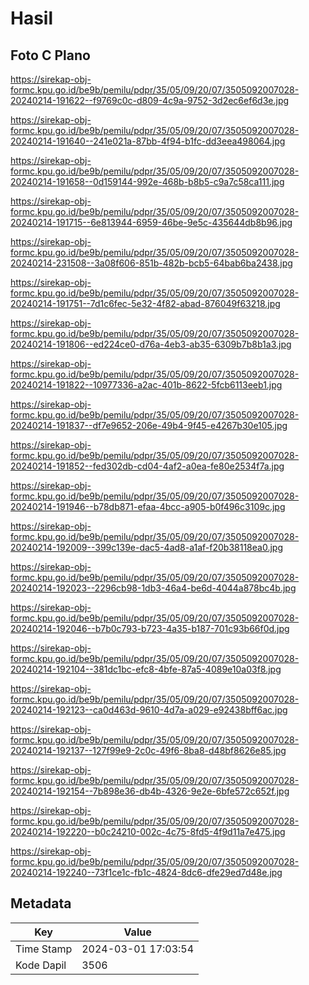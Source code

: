 # Hasil

## Foto C Plano

https://sirekap-obj-formc.kpu.go.id/be9b/pemilu/pdpr/35/05/09/20/07/3505092007028-20240214-191622--f9769c0c-d809-4c9a-9752-3d2ec6ef6d3e.jpg

https://sirekap-obj-formc.kpu.go.id/be9b/pemilu/pdpr/35/05/09/20/07/3505092007028-20240214-191640--241e021a-87bb-4f94-b1fc-dd3eea498064.jpg

https://sirekap-obj-formc.kpu.go.id/be9b/pemilu/pdpr/35/05/09/20/07/3505092007028-20240214-191658--0d159144-992e-468b-b8b5-c9a7c58ca111.jpg

https://sirekap-obj-formc.kpu.go.id/be9b/pemilu/pdpr/35/05/09/20/07/3505092007028-20240214-191715--6e813944-6959-46be-9e5c-435644db8b96.jpg

https://sirekap-obj-formc.kpu.go.id/be9b/pemilu/pdpr/35/05/09/20/07/3505092007028-20240214-231508--3a08f606-851b-482b-bcb5-64bab6ba2438.jpg

https://sirekap-obj-formc.kpu.go.id/be9b/pemilu/pdpr/35/05/09/20/07/3505092007028-20240214-191751--7d1c6fec-5e32-4f82-abad-876049f63218.jpg

https://sirekap-obj-formc.kpu.go.id/be9b/pemilu/pdpr/35/05/09/20/07/3505092007028-20240214-191806--ed224ce0-d76a-4eb3-ab35-6309b7b8b1a3.jpg

https://sirekap-obj-formc.kpu.go.id/be9b/pemilu/pdpr/35/05/09/20/07/3505092007028-20240214-191822--10977336-a2ac-401b-8622-5fcb6113eeb1.jpg

https://sirekap-obj-formc.kpu.go.id/be9b/pemilu/pdpr/35/05/09/20/07/3505092007028-20240214-191837--df7e9652-206e-49b4-9f45-e4267b30e105.jpg

https://sirekap-obj-formc.kpu.go.id/be9b/pemilu/pdpr/35/05/09/20/07/3505092007028-20240214-191852--fed302db-cd04-4af2-a0ea-fe80e2534f7a.jpg

https://sirekap-obj-formc.kpu.go.id/be9b/pemilu/pdpr/35/05/09/20/07/3505092007028-20240214-191946--b78db871-efaa-4bcc-a905-b0f496c3109c.jpg

https://sirekap-obj-formc.kpu.go.id/be9b/pemilu/pdpr/35/05/09/20/07/3505092007028-20240214-192009--399c139e-dac5-4ad8-a1af-f20b38118ea0.jpg

https://sirekap-obj-formc.kpu.go.id/be9b/pemilu/pdpr/35/05/09/20/07/3505092007028-20240214-192023--2296cb98-1db3-46a4-be6d-4044a878bc4b.jpg

https://sirekap-obj-formc.kpu.go.id/be9b/pemilu/pdpr/35/05/09/20/07/3505092007028-20240214-192046--b7b0c793-b723-4a35-b187-701c93b66f0d.jpg

https://sirekap-obj-formc.kpu.go.id/be9b/pemilu/pdpr/35/05/09/20/07/3505092007028-20240214-192104--381dc1bc-efc8-4bfe-87a5-4089e10a03f8.jpg

https://sirekap-obj-formc.kpu.go.id/be9b/pemilu/pdpr/35/05/09/20/07/3505092007028-20240214-192123--ca0d463d-9610-4d7a-a029-e92438bff6ac.jpg

https://sirekap-obj-formc.kpu.go.id/be9b/pemilu/pdpr/35/05/09/20/07/3505092007028-20240214-192137--127f99e9-2c0c-49f6-8ba8-d48bf8626e85.jpg

https://sirekap-obj-formc.kpu.go.id/be9b/pemilu/pdpr/35/05/09/20/07/3505092007028-20240214-192154--7b898e36-db4b-4326-9e2e-6bfe572c652f.jpg

https://sirekap-obj-formc.kpu.go.id/be9b/pemilu/pdpr/35/05/09/20/07/3505092007028-20240214-192220--b0c24210-002c-4c75-8fd5-4f9d11a7e475.jpg

https://sirekap-obj-formc.kpu.go.id/be9b/pemilu/pdpr/35/05/09/20/07/3505092007028-20240214-192240--73f1ce1c-fb1c-4824-8dc6-dfe29ed7d48e.jpg


## Metadata

| Key        | Value               |
| ---------- | ------------------- |
| Time Stamp | 2024-03-01 17:03:54 |
| Kode Dapil | 3506                |



